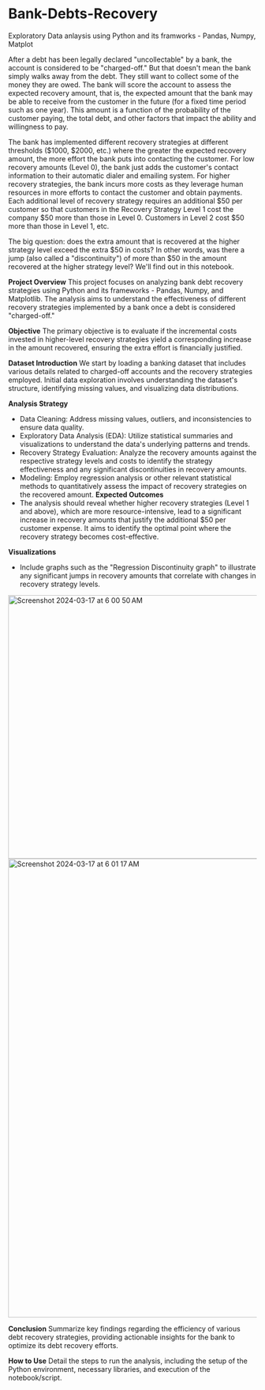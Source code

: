 # Bank-Debts-Recovery
Exploratory Data anlaysis using Python and its framworks - Pandas, Numpy, Matplot

After a debt has been legally declared "uncollectable" by a bank, the account is considered to be "charged-off." But that doesn't mean the bank simply walks away from the debt. They still want to collect some of the money they are owed. The bank will score the account to assess the expected recovery amount, that is, the expected amount that the bank may be able to receive from the customer in the future (for a fixed time period such as one year). This amount is a function of the probability of the customer paying, the total debt, and other factors that impact the ability and willingness to pay.

The bank has implemented different recovery strategies at different thresholds ($1000, $2000, etc.) where the greater the expected recovery amount, the more effort the bank puts into contacting the customer. For low recovery amounts (Level 0), the bank just adds the customer's contact information to their automatic dialer and emailing system. For higher recovery strategies, the bank incurs more costs as they leverage human resources in more efforts to contact the customer and obtain payments. Each additional level of recovery strategy requires an additional $50 per customer so that customers in the Recovery Strategy Level 1 cost the company $50 more than those in Level 0. Customers in Level 2 cost $50 more than those in Level 1, etc.

The big question: does the extra amount that is recovered at the higher strategy level exceed the extra $50 in costs? In other words, was there a jump (also called a "discontinuity") of more than $50 in the amount recovered at the higher strategy level? We'll find out in this notebook.


**Project Overview**
This project focuses on analyzing bank debt recovery strategies using Python and its frameworks - Pandas, Numpy, and Matplotlib. The analysis aims to understand the effectiveness of different recovery strategies implemented by a bank once a debt is considered "charged-off."

**Objective**
The primary objective is to evaluate if the incremental costs invested in higher-level recovery strategies yield a corresponding increase in the amount recovered, ensuring the extra effort is financially justified.

**Dataset Introduction**
We start by loading a banking dataset that includes various details related to charged-off accounts and the recovery strategies employed. Initial data exploration involves understanding the dataset's structure, identifying missing values, and visualizing data distributions.

**Analysis Strategy**
  * Data Cleaning: Address missing values, outliers, and inconsistencies to ensure data quality.
  * Exploratory Data Analysis (EDA): Utilize statistical summaries and visualizations to understand the data's underlying patterns and trends.
  * Recovery Strategy Evaluation: Analyze the recovery amounts against the respective strategy levels and costs to identify the strategy effectiveness and any significant discontinuities in recovery amounts.
  * Modeling: Employ regression analysis or other relevant statistical methods to quantitatively assess the impact of recovery strategies on the recovered amount.
**Expected Outcomes**
  * The analysis should reveal whether higher recovery strategies (Level 1 and above), which are more resource-intensive, lead to a significant increase in recovery amounts that justify the additional $50 per customer expense. It aims to identify the optimal point where the recovery strategy becomes cost-effective.

**Visualizations**
* Include graphs such as the "Regression Discontinuity graph" to illustrate any significant jumps in recovery amounts that correlate with changes in recovery strategy levels.

<img width="533" alt="Screenshot 2024-03-17 at 6 00 50 AM" src="https://github.com/hritvikgupta/Bank-Debts-Recovery/assets/60143996/e6215b3d-e354-4710-9f81-73c3c112faaf">
<img width="928" alt="Screenshot 2024-03-17 at 6 01 17 AM" src="https://github.com/hritvikgupta/Bank-Debts-Recovery/assets/60143996/618cd5aa-adf9-43a3-9fa1-ea971b818a8b">



**Conclusion**
Summarize key findings regarding the efficiency of various debt recovery strategies, providing actionable insights for the bank to optimize its debt recovery efforts.

**How to Use**
Detail the steps to run the analysis, including the setup of the Python environment, necessary libraries, and execution of the notebook/script.

